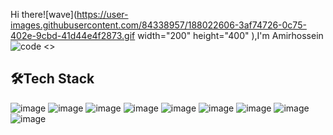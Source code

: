  Hi there![wave](https://user-images.githubusercontent.com/84338957/188022606-3af74726-0c75-402e-9cbd-41d44e4f2873.gif width="200" height="400" ),I'm Amirhossein
![code](https://user-images.githubusercontent.com/84338957/187644063-b9b899a6-8ce8-4553-a9ae-d35a7d5ca7b1.gif)
<>

🛠️Tech Stack
---
![image](https://img.shields.io/badge/Python-fce03d?style=for-the-badge&logo=Python&logoColor=blue)
![image](https://img.shields.io/badge/Django-143601?style=for-the-badge&logo=Django&logoColor=blue)
![image](https://img.shields.io/badge/Flask-050505?style=for-the-badge&logo=flask&logoColor=green)
![image](https://img.shields.io/badge/C%2B%2B-105201?style=for-the-badge&logo=c%2B%2B&logoColor=blue)
![image](https://img.shields.io/badge/Docker-7003ff?style=for-the-badge&logo=docker&logoColor=white)
![image](https://img.shields.io/badge/HTML5-ff6a00?style=for-the-badge&logo=Html5&logoColor=white)
![image](https://img.shields.io/badge/CSS-1e7cd9?style=for-the-badge&logo=css3&logoColor=white)
![image](https://img.shields.io/badge/MongoDB-454B1B?style=for-the-badge&logo=mongodb&logoColor=white)
![image](https://img.shields.io/badge/PostgreSQL-033566?style=for-the-badge&logo=postgresql&logoColor=white)
<!--
**amirfarahani0978/amirfarahani0978** is a ✨ _special_ ✨ repository because its `README.md` (this file) appears on your GitHub profile.
Here are some ideas to get you started:
🔭 I’m currently working on ...
🌱 I’m currently learning ....
👯 I’m looking to collaborate on ...
🤔 I’m looking for help with ...
💬 Ask me about ...
📫 How to reach me: ...
😄 Pronouns: ...
⚡ Fun fact: ...
-->

